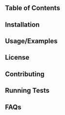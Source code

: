 <!-- 
  This markdown was generated with README Generator.

  - Author: Technoveltyco (https://github.com/technoveltyco)
  - Repo: https://github.com/technoveltyco/bootcamp-week11-challenge
  - License: MIT (https://choosealicense.com/licenses/mit/)
-->

# <!-- title -->

<!-- description -->

## Table of Contents

<!-- toc -->

## Installation

<!-- installation -->
    
## Usage/Examples

<!-- usage -->

## License

<!-- license -->

## Contributing

<!-- contributing -->

## Running Tests

<!-- tests -->

## FAQs

<!-- questions -->
